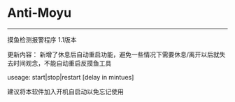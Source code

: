 # Anti-Moyu


----
摸鱼检测报警程序 1.1版本

更新内容：
新增了休息后自动重启功能，避免一些情况下需要休息/离开以后就失去时间观念，不能自动重启反摸鱼工具


useage: start|stop|restart [delay in mintues]

建议将本软件加入开机自启动以免忘记使用
